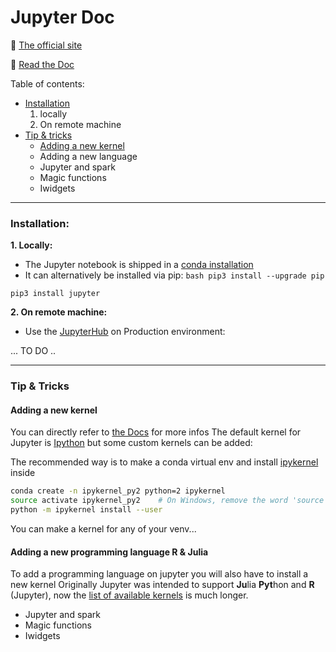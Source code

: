 # Jupyter Doc

:link: [The official site](http://jupyter.org/)

:green_book: [Read the Doc](http://jupyter-notebook.readthedocs.io/en/stable/)

Table of contents: 
 - [Installation](#installation)
    1. locally
    2. On remote machine
 - [Tip & tricks](#tip--tricks)
    - [Adding a new kernel](#adding-a-new-kernel)
    - Adding a new language
    - Jupyter and spark
    - Magic functions
    - Iwidgets
    
 
 ---
 
 ### Installation:
 
 **1. Locally:**
 
 - The Jupyter notebook is shipped in a [conda installation](https://www.anaconda.com/download/)
 - It can alternatively be installed via pip:
 ```bash pip3 install --upgrade pip```
 
 ```pip3 install jupyter```
 
 **2. On remote machine:**
 
- Use the [JupyterHub](https://github.com/jupyterhub/jupyterhub) on Production environment:

... TO DO ..

---
### Tip & Tricks

#### Adding a new kernel
You can directly refer to [the Docs](https://ipython.readthedocs.io/en/latest/install/kernel_install.html) for more infos
The default kernel for Jupyter is [Ipython](https://ipython.readthedocs.io/en/latest/) but some custom kernels can be added:

The recommended way is to make a conda virtual env and install [ipykernel](https://github.com/ipython/ipykernel) inside

```bash
conda create -n ipykernel_py2 python=2 ipykernel
source activate ipykernel_py2    # On Windows, remove the word 'source'
python -m ipykernel install --user
```
You can make a kernel for any of your venv... 

#### Adding a new programming language R & Julia
To add a programming language on jupyter you will also have to install a new kernel
Originally Jupyter was intended to support **Ju**lia **Pyt**hon and **R** (Jupyter), now the [list of available kernels](https://github.com/jupyter/jupyter/wiki/Jupyter-kernels) is much longer.
   - Jupyter and spark
   - Magic functions
   - Iwidgets
